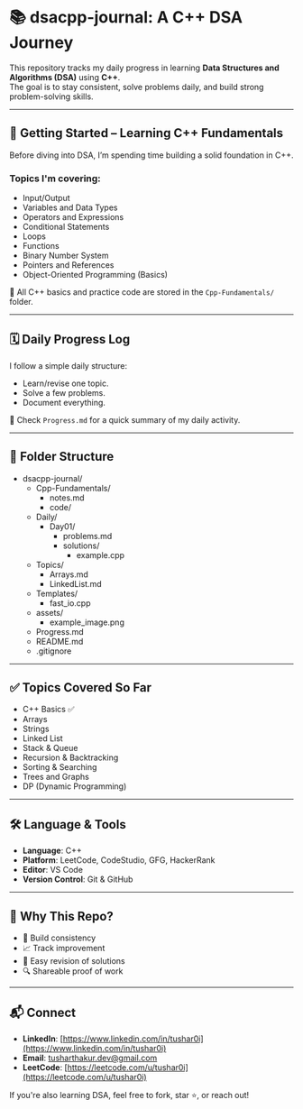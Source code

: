 # 📚 dsacpp-journal: A C++ DSA Journey

This repository tracks my daily progress in learning **Data Structures and Algorithms (DSA)** using **C++**.  
The goal is to stay consistent, solve problems daily, and build strong problem-solving skills.

---

## 📌 Getting Started – Learning C++ Fundamentals

Before diving into DSA, I’m spending time building a solid foundation in C++.

### Topics I'm covering:
- Input/Output
- Variables and Data Types
- Operators and Expressions
- Conditional Statements
- Loops
- Functions
- Binary Number System
- Pointers and References
- Object-Oriented Programming (Basics)

📂 All C++ basics and practice code are stored in the `Cpp-Fundamentals/` folder.

---

## 🗓️ Daily Progress Log

I follow a simple daily structure:  
- Learn/revise one topic.  
- Solve a few problems.  
- Document everything.

📄 Check `Progress.md` for a quick summary of my daily activity.

---

## 📂 Folder Structure

- dsacpp-journal/
    - Cpp-Fundamentals/
        - notes.md
        - code/
    - Daily/
        - Day01/
          - problems.md
          - solutions/
            - example.cpp
    - Topics/
        - Arrays.md
        - LinkedList.md
    - Templates/
        - fast_io.cpp
    - assets/
        - example_image.png
    - Progress.md
    - README.md
    - .gitignore

---

## ✅ Topics Covered So Far

- C++ Basics ✅  
- Arrays  
- Strings  
- Linked List  
- Stack & Queue  
- Recursion & Backtracking  
- Sorting & Searching  
- Trees and Graphs  
- DP (Dynamic Programming)

---

## 🛠️ Language & Tools

- **Language**: C++  
- **Platform**: LeetCode, CodeStudio, GFG, HackerRank  
- **Editor**: VS Code  
- **Version Control**: Git & GitHub

---

## 🚀 Why This Repo?

- 📅 Build consistency  
- 📈 Track improvement  
- 📓 Easy revision of solutions  
- 🔍 Shareable proof of work

---

## 📬 Connect

- **LinkedIn**: [https://www.linkedin.com/in/tushar0i](https://www.linkedin.com/in/tushar0i)
- **Email**: [tusharthakur.dev@gmail.com](mailto:tusharthakur.dev@gmail.com)
- **LeetCode**: [https://leetcode.com/u/tushar0i](https://leetcode.com/u/tushar0i)

If you're also learning DSA, feel free to fork, star ⭐️, or reach out!
